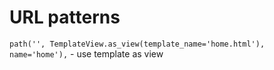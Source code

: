 # URL patterns
`path('', TemplateView.as_view(template_name='home.html'), name='home'),` - use template as view
